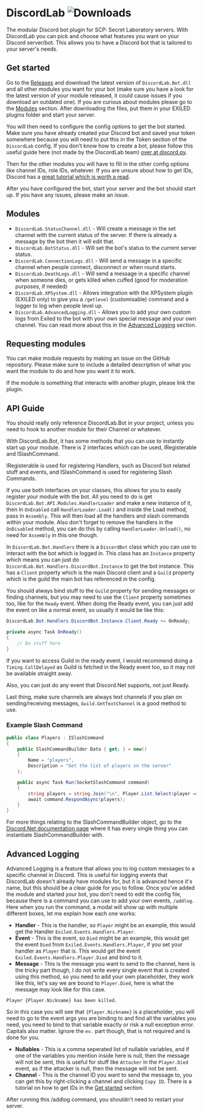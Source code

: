 # DiscordLab ![Downloads](https://img.shields.io/github/downloads/JayXTQ/DiscordLab/total)

The modular Discord bot plugin for SCP: Secret Laboratory servers. With DiscordLab you can pick and choose what
features you want on your Discord server/bot. This allows you to have a Discord bot that is tailored to your server's needs.

## Get started

Go to the [Releases](https://github.com/JayXTQ/DiscordLab/releases) and download the latest version
of `DiscordLab.Bot.dll` and all other modules you want for your bot (make sure you have a look for the latest version of your module released, 
it could cause issues if you download an outdated one). If you are curious about modules please go to
the [Modules](#modules) section. After downloading the files, put them in your EXILED plugins folder and start
your server.

You will then need to configure the config options to get the bot started. Make sure you have already created
your Discord bot and saved your token somewhere because you will need to put this in the Token section of the
`DiscordLab` config. If you don't know how to create a bot, please follow this
useful guide here (not made by the DiscordLab team) [over at discord.py](https://discordpy.readthedocs.io/en/stable/discord.html).

Then for the other modules you will have to fill in the other config options like channel IDs, role IDs, whatever.
If you are unsure about how to get IDs, Discord has a 
[great tutorial which is worth a read](https://support.discord.com/hc/en-us/articles/206346498-Where-can-I-find-my-User-Server-Message-ID).

After you have configured the bot, start your server and the bot should start up. If you have any issues, please make an issue.

## Modules

- `DiscordLab.StatusChannel.dll` - Will create a message in the set channel with the current status of the server. If there is already a message by the bot then it will edit that.
- `DiscordLab.BotStatus.dll` - Will set the bot's status to the current server status.
- `DiscordLab.ConnectionLogs.dll` - Will send a message in a specific channel when people connect, disconnect or when round starts.
- `DiscordLab.DeathLogs.dll` - Will send a message in a specific channel when someone dies, or gets killed when cuffed (good for moderation purposes, if needed)
- `DiscordLab.XPSystem.dll` - Allows integration with the XPSystem plugin (EXILED only) to give you a `/getlevel` (customisable) command and a logger to log when people level up.
- `DiscordLab.AdvancedLogging.dll` - Allows you to add your own custom logs from Exiled to the bot with your own special message and your own channel. You can read more
about this in the [Advanced Logging](#advanced-logging) section.

## Requesting modules

You can make module requests by making an issue on the GitHub repository. Please make sure
to include a detailed description of what you want the module to do and how you want it to work.

If the module is something that interacts with another plugin, please link the plugin.

## API Guide

You should really only reference DiscordLab.Bot in your project, unless you need to hook to another module for their Channel or whatever.

With DiscordLab.Bot, it has some methods that you can use to instantly start up your module. There is 2 interfaces which can be used, IRegisterable and ISlashCommand.

IRegisterable is used for registering Handlers, such as Discord bot related stuff and events, and ISlashCommand is used for registering Slash Commands.

If you use both interfaces on your classes, this allows for you to easily register your module with the bot. All you need to do is get `DiscordLab.Bot.API.Modules.HandlerLoader` and make a new instance of it, then in
`OnEnabled` call `HandlerLoader.Load()` and inside the Load method, pass in `Assembly`. This will then load all the handlers and slash commands within your module. Also don't forget to remove the handlers in the `OnDisabled`
method, you can do this by calling `HandlerLoader.Unload()`, no need for `Assembly` in this one though.

In `DiscordLab.Bot.Handlers` there is a `DiscordBot` class which you can use to interact with the bot which is logged in.
This class has an `Instance` property which means you can just do `DiscordLab.Bot.Handlers.DiscordBot.Instance` to get the bot instance. This has
a `Client` property which is the main Discord client and a `Guild` property which is the guild the main bot has referenced in the config.

You should always bind stuff to the `Guild` property for sending messages or finding channels, but you may need to
use the `Client` property sometimes too, like for the `Ready` event. When doing the Ready event, you can just add the
event on like a normal event, so usually it would be like this:

```csharp
DiscordLab.Bot.Handlers.DiscordBot.Instance.Client.Ready += OnReady;
```

```csharp
private async Task OnReady()
{
    // Do stuff here
}
```

If you want to access Guild in the ready event, I would recommend doing a `Timing.CallDelayed` as Guild is fetched in the Ready
event too, so it may not be available straight away.

Also, you can just do any event that Discord.Net supports, not just Ready.

Last thing, make sure channels are always text channels if you plan on sending/receiving messages, `Guild.GetTextChannel` is a good method to use.

### Example Slash Command

```csharp
public class Players : ISlashCommand
{
    public SlashCommandBuilder Data { get; } = new()
    {
        Name = "players",
        Description = "Get the list of players on the server"
    };

    public async Task Run(SocketSlashCommand command)
    {
        string players = string.Join("\n", Player.List.Select(player => player.Nickname));
        await command.RespondAsync(players);
    }
}
```

For more things relating to the SlashCommandBuilder object, go to the [Discord.Net documentation page](https://docs.discordnet.dev/api/Discord.SlashCommandBuilder.html) where it has every single thing you can instantiate SlashCommandBuilder with.

## Advanced Logging

Advanced Logging is a feature that allows you to log custom messages to a specific channel in Discord. This is useful for logging
events that DiscordLab doesn't already have modules for, but it is advanced hence it's name, but this should be a clear guide for
you to follow. Once you've added the module and started your bot, you don't need to edit the config file, because there is a command
you can use to add your own events, `/addlog`. Here when you run the command, a modal will show up with multiple different boxes, let
me explain how each one works:

- **Handler** - This is the handler, so `Player` might be an example, this would get the Handler `Exiled.Events.Handlers.Player`.
- **Event** - This is the event, so `Died` might be an example, this would get the event `Died` from `Exiled.Events.Handlers.Player`, 
if you set your handler as `Player` that is. This would get the event `Exiled.Events.Handlers.Player.Died` and bind to it.
- **Message** - This is the message you want to send to the channel, here is the tricky part though, I do not write every single event that
is created using this method, so you need to add your own placeholder, they work like this, let's say we are bound to `Player.Died`,
here is what the message may look like for this case.
```
Player {Player.Nickname} has been killed.
```
So in this case you will see that `{Player.Nickname}` is a placeholder, you will need to go to the event args you are binding to
and find all the variables you need, you need to bind to that variable exactly or risk a null exception error. Capitals also matter.
Ignore the `ev.` part though, that is not required and is done for you.
- **Nullables** - This is a comma seperated list of nullable variables, and if one of the variables you mention inside here is null,
then the message will not be sent, this is useful for stuff like `Attacker` in the `Player.Died` event, as if the attacker is null,
then the message will not be sent.
- **Channel** - This is the channel ID you want to send the message to, you can get this by right-clicking a channel and clicking 
`Copy ID`. There is a tutorial on how to get IDs in the [Get started](#get-started) section.

After running this /addlog command, you shouldn't need to restart your server.